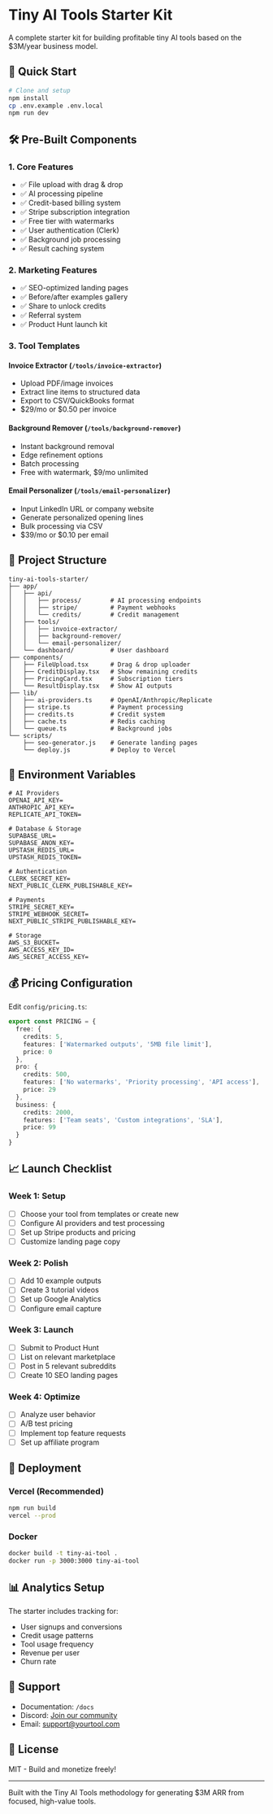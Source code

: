 # Tiny AI Tools Starter Kit

A complete starter kit for building profitable tiny AI tools based on the $3M/year business model.

## 🚀 Quick Start

```bash
# Clone and setup
npm install
cp .env.example .env.local
npm run dev
```

## 🛠️ Pre-Built Components

### 1. Core Features
- ✅ File upload with drag & drop
- ✅ AI processing pipeline
- ✅ Credit-based billing system
- ✅ Stripe subscription integration
- ✅ Free tier with watermarks
- ✅ User authentication (Clerk)
- ✅ Background job processing
- ✅ Result caching system

### 2. Marketing Features
- ✅ SEO-optimized landing pages
- ✅ Before/after examples gallery
- ✅ Share to unlock credits
- ✅ Referral system
- ✅ Product Hunt launch kit

### 3. Tool Templates

#### Invoice Extractor (`/tools/invoice-extractor`)
- Upload PDF/image invoices
- Extract line items to structured data
- Export to CSV/QuickBooks format
- $29/mo or $0.50 per invoice

#### Background Remover (`/tools/background-remover`)
- Instant background removal
- Edge refinement options
- Batch processing
- Free with watermark, $9/mo unlimited

#### Email Personalizer (`/tools/email-personalizer`)
- Input LinkedIn URL or company website
- Generate personalized opening lines
- Bulk processing via CSV
- $39/mo or $0.10 per email

## 📁 Project Structure

```
tiny-ai-tools-starter/
├── app/
│   ├── api/
│   │   ├── process/        # AI processing endpoints
│   │   ├── stripe/         # Payment webhooks
│   │   └── credits/        # Credit management
│   ├── tools/
│   │   ├── invoice-extractor/
│   │   ├── background-remover/
│   │   └── email-personalizer/
│   └── dashboard/          # User dashboard
├── components/
│   ├── FileUpload.tsx      # Drag & drop uploader
│   ├── CreditDisplay.tsx   # Show remaining credits
│   ├── PricingCard.tsx     # Subscription tiers
│   └── ResultDisplay.tsx   # Show AI outputs
├── lib/
│   ├── ai-providers.ts     # OpenAI/Anthropic/Replicate
│   ├── stripe.ts           # Payment processing
│   ├── credits.ts          # Credit system
│   ├── cache.ts            # Redis caching
│   └── queue.ts            # Background jobs
└── scripts/
    ├── seo-generator.js    # Generate landing pages
    └── deploy.js           # Deploy to Vercel

```

## 🔧 Environment Variables

```env
# AI Providers
OPENAI_API_KEY=
ANTHROPIC_API_KEY=
REPLICATE_API_TOKEN=

# Database & Storage
SUPABASE_URL=
SUPABASE_ANON_KEY=
UPSTASH_REDIS_URL=
UPSTASH_REDIS_TOKEN=

# Authentication
CLERK_SECRET_KEY=
NEXT_PUBLIC_CLERK_PUBLISHABLE_KEY=

# Payments
STRIPE_SECRET_KEY=
STRIPE_WEBHOOK_SECRET=
NEXT_PUBLIC_STRIPE_PUBLISHABLE_KEY=

# Storage
AWS_S3_BUCKET=
AWS_ACCESS_KEY_ID=
AWS_SECRET_ACCESS_KEY=
```

## 💰 Pricing Configuration

Edit `config/pricing.ts`:

```typescript
export const PRICING = {
  free: {
    credits: 5,
    features: ['Watermarked outputs', '5MB file limit'],
    price: 0
  },
  pro: {
    credits: 500,
    features: ['No watermarks', 'Priority processing', 'API access'],
    price: 29
  },
  business: {
    credits: 2000,
    features: ['Team seats', 'Custom integrations', 'SLA'],
    price: 99
  }
}
```

## 📈 Launch Checklist

### Week 1: Setup
- [ ] Choose your tool from templates or create new
- [ ] Configure AI providers and test processing
- [ ] Set up Stripe products and pricing
- [ ] Customize landing page copy

### Week 2: Polish
- [ ] Add 10 example outputs
- [ ] Create 3 tutorial videos
- [ ] Set up Google Analytics
- [ ] Configure email capture

### Week 3: Launch
- [ ] Submit to Product Hunt
- [ ] List on relevant marketplace
- [ ] Post in 5 relevant subreddits
- [ ] Create 10 SEO landing pages

### Week 4: Optimize
- [ ] Analyze user behavior
- [ ] A/B test pricing
- [ ] Implement top feature requests
- [ ] Set up affiliate program

## 🚀 Deployment

### Vercel (Recommended)
```bash
npm run build
vercel --prod
```

### Docker
```bash
docker build -t tiny-ai-tool .
docker run -p 3000:3000 tiny-ai-tool
```

## 📊 Analytics Setup

The starter includes tracking for:
- User signups and conversions
- Credit usage patterns
- Tool usage frequency
- Revenue per user
- Churn rate

## 🤝 Support

- Documentation: `/docs`
- Discord: [Join our community](#)
- Email: support@yourtool.com

## 📝 License

MIT - Build and monetize freely!

---

Built with the Tiny AI Tools methodology for generating $3M ARR from focused, high-value tools.